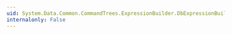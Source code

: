 ```yaml
---
uid: System.Data.Common.CommandTrees.ExpressionBuilder.DbExpressionBuilder.Divide(System.Data.Common.CommandTrees.DbExpression,System.Data.Common.CommandTrees.DbExpression)
internalonly: False
---
```

